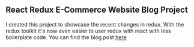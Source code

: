 ## React Redux E-Commerce Website Blog Project
I created this project to showcase the recent changes in redux. With the redux toolkit it's now even easier to user redux with react with less boilerplate code. You can find the blog post [here](https://wwizard-blog.netlify.app/tech/react-redux-tutorial-with-a-simple-project)
